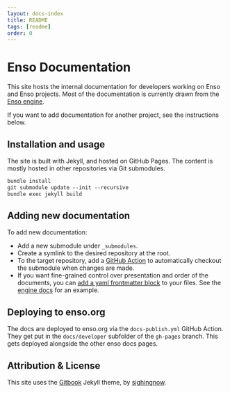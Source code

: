 ```yaml
---
layout: docs-index
title: README
tags: [readme]
order: 0
---
```


# Enso Documentation

This site hosts the internal documentation for developers working on Enso and Enso projects. Most of the documentation is currently drawn from the [Enso engine](https://github.com/enso-org/enso/tree/main/docs).

If you want to add documentation for another project, see the instructions below.

## Installation and usage

The site is built with Jekyll, and hosted on GitHub Pages. The content is mostly hosted in other repositories via Git submodules.

```markdown
bundle install 
git submodule update --init --recursive
bundle exec jekyll build
```

## Adding new documentation

To add new documentation:

- Add a new submodule under `_submodules`.
- Create a symlink to the desired repository at the root.
- To the target repository, add a [GitHub Action](https://github.com/luna/enso/blob/main/.github/workflows/docs.yml) to automatically checkout the submodule when changes are made.
- If you want fine-grained control over presentation and order of the documents, you can [add a yaml frontmatter block](https://jekyllrb.com/docs/front-matter/) to your files. See the [engine docs](https://github.com/luna/enso/blob/main/docs/enso-philosophy.md) for an example.

## Deploying to enso.org

The docs are deployed to enso.org via the `docs-publish.yml` GitHub Action. They get put in the `docs/developer` subfolder of the `gh-pages` branch. This gets deployed alongside the other enso docs pages.

## Attribution & License

This site uses the [Gitbook](https://github.com/sighingnow/jekyll-gitbook) Jekyll theme, by [sighingnow](https://github.com/sighingnow).
